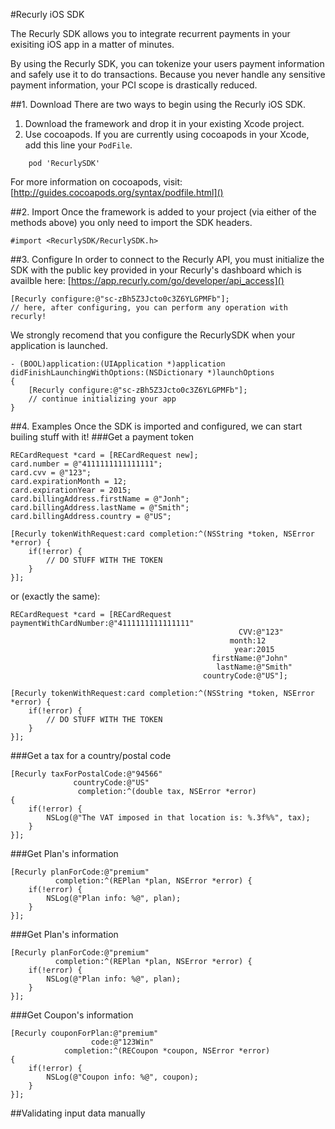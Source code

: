 #Recurly iOS SDK

The Recurly SDK allows you to integrate recurrent payments in your exisiting iOS app in a matter of minutes.

By using the Recurly SDK, you can tokenize your users payment information and safely use it to do transactions. Because you never handle any sensitive payment information, your PCI scope is drastically reduced.

##1. Download
There are two ways to begin using the Recurly iOS SDK.
  
1. Download the framework and drop it in your existing Xcode project.
2. Use cocoapods. If you are currently using cocoapods in your Xcode, add this line your `PodFile`.

```
	pod 'RecurlySDK'
```
For more information on cocoapods, visit: [http://guides.cocoapods.org/syntax/podfile.html]()

##2. Import
Once the framework is added to your project (via either of the methods above) you only need to import the SDK headers.

```obj-c
#import <RecurlySDK/RecurlySDK.h>
```

##3. Configure
In order to connect to the Recurly API, you must initialize the SDK with the public key provided in your Recurly's dashboard which is availble here: [https://app.recurly.com/go/developer/api_access]()

```obj-c
[Recurly configure:@"sc-zBh5Z3Jcto0c3Z6YLGPMFb"];
// here, after configuring, you can perform any operation with recurly!
```

We strongly recomend that you configure the RecurlySDK when your application is launched.

```obj-c
- (BOOL)application:(UIApplication *)application didFinishLaunchingWithOptions:(NSDictionary *)launchOptions
{
    [Recurly configure:@"sc-zBh5Z3Jcto0c3Z6YLGPMFb"];
    // continue initializing your app
}    
```

##4. Examples
Once the SDK is imported and configured, we can start builing stuff with it!
###Get a payment token
```obj-c
RECardRequest *card = [RECardRequest new];
card.number = @"4111111111111111";
card.cvv = @"123";
card.expirationMonth = 12;
card.expirationYear = 2015;
card.billingAddress.firstName = @"Jonh";
card.billingAddress.lastName = @"Smith";
card.billingAddress.country = @"US";

[Recurly tokenWithRequest:card completion:^(NSString *token, NSError *error) {
    if(!error) {
        // DO STUFF WITH THE TOKEN
    }
}];
```

or (exactly the same):

```obj-c
RECardRequest *card = [RECardRequest paymentWithCardNumber:@"4111111111111111"
                                                   CVV:@"123"
                                                 month:12
                                                  year:2015
                                             firstName:@"John"
                                              lastName:@"Smith"
                                           countryCode:@"US"];

[Recurly tokenWithRequest:card completion:^(NSString *token, NSError *error) {
    if(!error) {
        // DO STUFF WITH THE TOKEN
    }
}];
```


###Get a tax for a country/postal code

```obj-c
[Recurly taxForPostalCode:@"94566"
              countryCode:@"US"
               completion:^(double tax, NSError *error)
{
    if(!error) {
        NSLog(@"The VAT imposed in that location is: %.3f%%", tax);
    }
}];
```

###Get Plan's information

```obj-c
[Recurly planForCode:@"premium"
          completion:^(REPlan *plan, NSError *error) {
    if(!error) {
        NSLog(@"Plan info: %@", plan);
    }
}];
```

###Get Plan's information

```obj-c
[Recurly planForCode:@"premium"
          completion:^(REPlan *plan, NSError *error) {
    if(!error) {
        NSLog(@"Plan info: %@", plan);
    }
}];
```

###Get Coupon's information

```obj-c
[Recurly couponForPlan:@"premium"
                  code:@"123Win"
            completion:^(RECoupon *coupon, NSError *error)
{
    if(!error) {
        NSLog(@"Coupon info: %@", coupon);
    }
}];
```

##Validating input data manually
